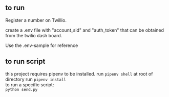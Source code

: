 ## to run  
Register a number on Twillio.  

create a .env file with "account_sid" and "auth_token" that can be obtained from the twilio dash board.

Use the .env-sample for reference  

## to run script
this project requires pipenv to be installed.
run `pipenv shell` at root of directory
run `pipenv install`  
to run a specific script:  
`python send.py`  
